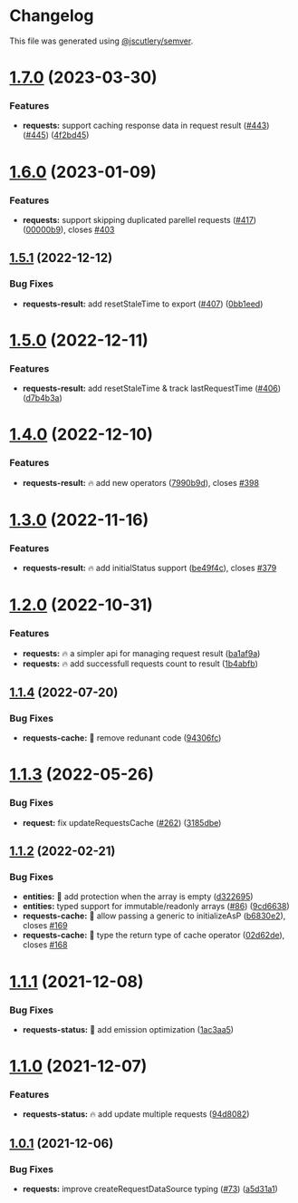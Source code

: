 # Changelog

This file was generated using [@jscutlery/semver](https://github.com/jscutlery/semver).

# [1.7.0](https://github-personal/ngneat/elf/compare/requests-1.6.0...requests-1.7.0) (2023-03-30)


### Features

* **requests:** support caching response data in request result ([#443](https://github-personal/ngneat/elf/issues/443)) ([#445](https://github-personal/ngneat/elf/issues/445)) ([4f2bd45](https://github-personal/ngneat/elf/commit/4f2bd45d6447875df0071569b3c3e686b7272f21))



# [1.6.0](https://github-personal/ngneat/elf/compare/requests-1.5.1...requests-1.6.0) (2023-01-09)


### Features

* **requests:** support skipping duplicated parellel requests ([#417](https://github-personal/ngneat/elf/issues/417)) ([00000b9](https://github-personal/ngneat/elf/commit/00000b91952fc3670b91ed1b692a7793ae7701ab)), closes [#403](https://github-personal/ngneat/elf/issues/403)



## [1.5.1](https://github-personal/ngneat/elf/compare/requests-1.5.0...requests-1.5.1) (2022-12-12)


### Bug Fixes

* **requests-result:** add resetStaleTime to export ([#407](https://github-personal/ngneat/elf/issues/407)) ([0bb1eed](https://github-personal/ngneat/elf/commit/0bb1eedd65795f4797e14035720ce5d01afae417))



# [1.5.0](https://github-personal/ngneat/elf/compare/requests-1.4.0...requests-1.5.0) (2022-12-11)


### Features

* **requests-result:** add resetStaleTime & track lastRequestTime ([#406](https://github-personal/ngneat/elf/issues/406)) ([d7b4b3a](https://github-personal/ngneat/elf/commit/d7b4b3a34ff6783b3a46e0c21cd375c2c35f1afa))



# [1.4.0](https://github-personal/ngneat/elf/compare/requests-1.3.0...requests-1.4.0) (2022-12-10)


### Features

* **requests-result:** 🔥 add new operators ([7990b9d](https://github-personal/ngneat/elf/commit/7990b9deb51df609d5c7451a90d1f5c66284578b)), closes [#398](https://github-personal/ngneat/elf/issues/398)



# [1.3.0](https://github-personal/ngneat/elf/compare/requests-1.2.0...requests-1.3.0) (2022-11-16)


### Features

* **requests-result:** 🔥 add initialStatus support ([be49f4c](https://github-personal/ngneat/elf/commit/be49f4c5fef831bbf873b7520ed30efa3edb2b37)), closes [#379](https://github-personal/ngneat/elf/issues/379)



# [1.2.0](https://github-personal/ngneat/elf/compare/requests-1.1.4...requests-1.2.0) (2022-10-31)


### Features

* **requests:** 🔥 a simpler api for managing request result ([ba1af9a](https://github-personal/ngneat/elf/commit/ba1af9a4dffcdfeb92f1da4ca4dc7944dd1735df))
* **requests:** 🔥 add successfull requests count to result ([1b4abfb](https://github-personal/ngneat/elf/commit/1b4abfb30ad717c940e46b10cffdaa63f78f4662))



## [1.1.4](https://github.com/ngneat/elf/compare/requests-1.1.3...requests-1.1.4) (2022-07-20)


### Bug Fixes

* **requests-cache:** 🐞 remove redunant code ([94306fc](https://github.com/ngneat/elf/commit/94306fc09c54f4208d6cad165bf7a8696fbf6062))



# [1.1.3](https://github.com/ngneat/elf/compare/requests-1.1.2...requests-1.1.3) (2022-05-26)


### Bug Fixes

* **request:** fix updateRequestsCache ([#262](https://github.com/ngneat/elf/issues/262)) ([3185dbe](https://github.com/ngneat/elf/commit/3185dbe19adda9127cdbf08f0ee99562cff30d55))


## [1.1.2](https://github.com/ngneat/elf/compare/requests-1.1.1...requests-1.1.2) (2022-02-21)


### Bug Fixes

* **entities:** 🐞 add protection when the array is empty ([d322695](https://github.com/ngneat/elf/commit/d32269524f361ec823e732cadde49fa0ff777554))
* **entities:** typed support for immutable/readonly arrays ([#86](https://github.com/ngneat/elf/issues/86)) ([9cd6638](https://github.com/ngneat/elf/commit/9cd66381b7b9562eda10c52cd63bc19017ec8bbb))
* **requests-cache:** 🐞 allow passing a generic to initializeAsP ([b6830e2](https://github.com/ngneat/elf/commit/b6830e241cc5fdfdbd249ef4dc1734016adaf366)), closes [#169](https://github.com/ngneat/elf/issues/169)
* **requests-cache:** 🐞 type the return type of cache operator ([02d62de](https://github.com/ngneat/elf/commit/02d62def8aa45715fa4d3ec6aef93c8acc67a9ad)), closes [#168](https://github.com/ngneat/elf/issues/168)



# [1.1.1](https://github.com/ngneat/elf/compare/requests-1.0.1...requests-1.1.0) (2021-12-08)

### Bug Fixes

* **requests-status:** 🐞 add emission optimization ([1ac3aa5](https://github.com/ngneat/elf/commit/1ac3aa552a11dcfc9b7c262d418a224fb383c80a))


# [1.1.0](https://github.com/ngneat/elf/compare/requests-1.0.1...requests-1.1.0) (2021-12-07)


### Features

* **requests-status:** 🔥 add update multiple requests ([94d8082](https://github.com/ngneat/elf/commit/94d80826217ddf2f157c44cd66d517ad1bdde447))



## [1.0.1](https://github.com/ngneat/elf/compare/requests-1.0.0...requests-1.0.1) (2021-12-06)


### Bug Fixes

* **requests:** improve createRequestDataSource typing ([#73](https://github.com/ngneat/elf/issues/73)) ([a5d31a1](https://github.com/ngneat/elf/commit/a5d31a121e1f65bf5becb580d93f11a636b202a0))
